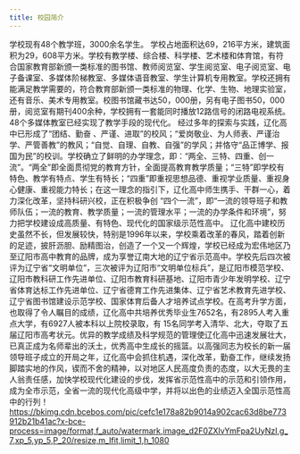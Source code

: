 ```yaml
---
title: 校园简介
---
```

学校现有48个教学班，3000余名学生。
学校占地面积达69，216平方米，建筑面积为29，608平方米。学校有教学楼、综合楼、科学楼、艺术楼和体育馆，有符合国家教育部新颁一类标准的图书馆、教师阅览室、学生阅览室、电子阅览室、电子备课室、多媒体阶梯教室、多媒体语音教室、学生计算机专用教室。学校还拥有能满足教学需要的，符合教育部新颁一类标准的物理、化学、生物、地理实验室，还有音乐、美术专用教室。校图书馆藏书达50，000册，另有电子图书50，000册，阅览室有期刊400余种，学校拥有一套能同时播放12路信号的闭路电视系统。48个多媒体教室已经实现了教学手段的现代化。
经过多年的探索与实践，辽化高中已形成了“团结、勤奋 、严谨、进取”的校风；“爱岗敬业、为人师表、严谨治学、严管善教”的教风；“自觉、自理、自教、自强”的学风；并恪守“品正博学、报国为民”的校训。学校确立了鲜明的办学理念，即：“两全、三特、四重、创一流”。“两全”即全面贯彻党的教育方针，全面提高教育教学质量；“三特”即学校有特色、教学有特点、学生有特长；“四重”即重视思想品德、重视学业质量、重视身心健康、重视能力特长；在这一理念的指引下，辽化高中师生携手、干群一心，着力深化改革，坚持科研兴校，正在积极争创 “四个一流”，即“一流的领导班子和教师队伍；一流的教育、教学质量；一流的管理水平；一流的办学条件和环境”，努力把学校建设成高质量、有特色、现代化的国家级示范性高中。
辽化高中建校历史虽然不长，但发展较快，特别是1996年以来，学校乘着改革的春风，踏着创新的足迹，披肝沥胆、励精图治，创造了一个又一个辉煌，学校已经成为宏伟地区乃至辽阳市高中教育的品牌，成为享誉辽南大地的辽宁省示范高中。学校先后四次被评为辽宁省“文明单位”，三次被评为辽阳市“文明单位标兵”，是辽阳市模范学校、辽阳市教科研工作先进单位、辽阳市教育科研基地、辽阳市青少年发明学校、辽宁省体育达标工作先进单位、辽宁省德育工作先进集体、辽宁省艺术教育先进学校、辽宁省图书馆建设示范学校、国家体育后备人才培养试点学校。在高考升学方面，也取得了令人瞩目的成绩，辽化高中共培养优秀毕业生7652名，有2895人考入重点大学，有6927人被本科以上院校录取，有 15名同学考入清华、北大，夺取了五届辽阳市高考状元。优异的教学成绩及科学规范的管理使辽化高中迅速发展壮大，已真正成为名师辈出的沃土，优秀高中生成长的摇篮。以高强同志为校长的新一届领导班子成立的开局之年，辽化高中会抓住机遇，深化改革，勤奋工作，继续发扬脚踏实地的作风，锲而不舍的精神，以对地区人民高度负责的态度，以大无畏的主人翁责任感，加快学校现代化建设的步伐，发挥省示范性高中的示范和引领作用，成为全市示范，全省一流的现代化高级中学，并将以出色的业绩迈入全国示范性高中的行列！
https://bkimg.cdn.bcebos.com/pic/cefc1e178a82b9014a902cac63d8be773912b21b41ac?x-bce-process=image/format,f_auto/watermark,image_d2F0ZXIvYmFpa2UyNzI,g_7,xp_5,yp_5,P_20/resize,m_lfit,limit_1,h_1080
